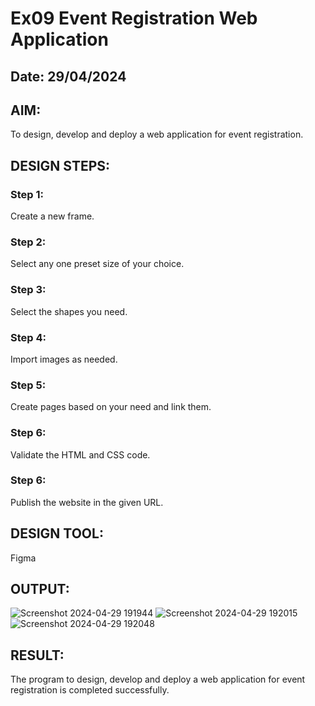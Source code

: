 # Ex09 Event Registration Web Application
## Date: 29/04/2024

## AIM:
To design, develop and deploy a web application for event registration.

## DESIGN STEPS:

### Step 1:
Create a new frame.

### Step 2:
Select any one preset size of your choice.

### Step 3:
Select the shapes you need.

### Step 4:
Import images as needed.

### Step 5:
Create pages based on your need and link them.

### Step 6:

Validate the HTML and CSS code.

### Step 6:

Publish the website in the given URL.

## DESIGN TOOL:
Figma

## OUTPUT:
![Screenshot 2024-04-29 191944](https://github.com/SAISANJAY10/Figma/assets/144228073/25785a6a-fd78-4cb6-8436-e928c6e3090d)
![Screenshot 2024-04-29 192015](https://github.com/SAISANJAY10/Figma/assets/144228073/7b5dda30-4d13-4b55-8431-f1a5d10fc577)
![Screenshot 2024-04-29 192048](https://github.com/SAISANJAY10/Figma/assets/144228073/3a534522-6e5f-496b-8964-5fa9e3533175)




## RESULT:
The program to design, develop and deploy a web application for event registration is completed successfully.
